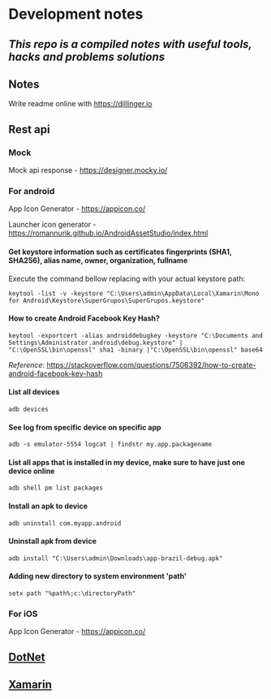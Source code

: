# Development notes

## _This repo is a compiled notes with useful tools, hacks and problems solutions_

## Notes
Write readme online with https://dillinger.io


## Rest api
###  Mock
Mock api response - https://designer.mocky.io/

### For android
App Icon Generator - https://appicon.co/

Launcher icon generator - https://romannurik.github.io/AndroidAssetStudio/index.html

#### Get keystore information such as certificates fingerprints (SHA1, SHA256), alias name, owner, organization, fullname
Execute the command bellow replacing with your actual keystore path:

`keytool -list -v -keystore "C:\Users\admin\AppData\Local\Xamarin\Mono for Android\Keystore\SuperGrupos\SuperGrupos.keystore"`


#### How to create Android Facebook Key Hash?
`keytool -exportcert -alias androiddebugkey -keystore "C:\Documents and Settings\Administrator.android\debug.keystore" | "C:\OpenSSL\bin\openssl" sha1 -binary |"C:\OpenSSL\bin\openssl" base64`

_Reference_: https://stackoverflow.com/questions/7506392/how-to-create-android-facebook-key-hash



#### List all devices
`adb devices`

#### See log from specific device on specific app
`adb -s emulator-5554 logcat | findstr my.app.packagename`

#### List all apps that is installed in my device, make sure to have just one device online
`adb shell pm list packages`

#### Install an apk to device
`adb uninstall com.myapp.android`


#### Uninstall apk from device
`adb install "C:\Users\admin\Downloads\app-brazil-debug.apk"`


#### Adding new directory to system environment 'path'
`setx path "%path%;c:\directoryPath"`


### For iOS
App Icon Generator - https://appicon.co/

## [DotNet](DOTNET.md)

## [Xamarin](Xamarin.md)
